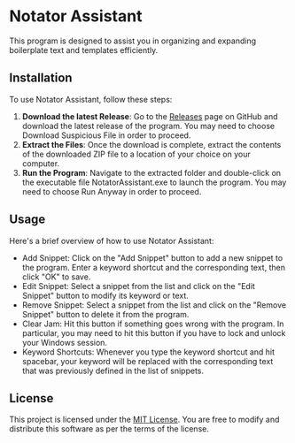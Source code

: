 # Notator Assistant
This program is designed to assist you in organizing and expanding boilerplate text and templates efficiently.

## Installation
To use Notator Assistant, follow these steps:

1. **Download the latest Release**: Go to the [Releases](https://github.com/whuynh/notator-assistant/releases) page on GitHub and download the latest release of the program. You may need to choose Download Suspicious File in order to proceed.
2. **Extract the Files**: Once the download is complete, extract the contents of the downloaded ZIP file to a location of your choice on your computer.
3. **Run the Program**: Navigate to the extracted folder and double-click on the executable file NotatorAssistant.exe to launch the program. You may need to choose Run Anyway in order to proceed.

## Usage
Here's a brief overview of how to use Notator Assistant:
- Add Snippet: Click on the "Add Snippet" button to add a new snippet to the program. Enter a keyword shortcut and the corresponding text, then click "OK" to save.
- Edit Snippet: Select a snippet from the list and click on the "Edit Snippet" button to modify its keyword or text.
- Remove Snippet: Select a snippet from the list and click on the "Remove Snippet" button to delete it from the program.
- Clear Jam: Hit this button if something goes wrong with the program. In particular, you may need to hit this button if you have to lock and unlock your Windows session.
- Keyword Shortcuts: Whenever you type the keyword shortcut and hit spacebar, your keyword will be replaced with the corresponding text that was previously defined in the list of snippets.

## License
This project is licensed under the [MIT License](https://github.com/whuynh/notator-assistant/blob/main/LICENSE). You are free to modify and distribute this software as per the terms of the license.
